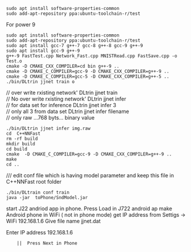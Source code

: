 



    sudo apt install software-properties-common
    sudo add-apt-repository ppa:ubuntu-toolchain-r/test

  For power 9

    sudo apt install software-properties-common
    sudo add-apt-repository ppa:ubuntu-toolchain-r/test
    sudo apt install gcc-7 g++-7 gcc-8 g++-8 gcc-9 g++-9
    sudo apt install gcc-9 g++-9
    g++-9 FastTest.cpp Network_Fast.cpp MNISTRead.cpp FastSave.cpp -o Test.o
    cmake -D CMAKE_CXX_COMPILER=cd bin g++-9 ..
    cmake -D CMAKE_C_COMPILER=gcc-9 -D CMAKE_CXX_COMPILER=g++-9 ..
    cmake -D CMAKE_C_COMPILER=gcc-5 -D CMAKE_CXX_COMPILER=g++-5 ..
    ./bin/DLtrin jjnet train o

// over write rxisting network' DLtrin jjnet train  <br>
// No over write rxisting network' DLtrin jjnet infer   <br>
// for data set for inference DLtrin jjnet infer 3   <br>
// only all 3 from data set DLtrin jjnet infer filename   <br>
// only raw ...768 byts... binary value   <br>

    ./bin/DLtrin jjnet infer img.raw
    cd  C++NNFast
    rm -rf build
    mkdir build
    cd build
    cmake  -D CMAKE_C_COMPILER=gcc-9 -D CMAKE_CXX_COMPILER=g++-9 ..
    make
    cd ..

 

/// edit conf file which is having model parameter and keep this file in  C++NNFast root folder

    ./bin/DLtrain conf train
    java -jar  toPhone/SndModel.jar

start J22 andriod app in phone. Press Load in J722 android ap
make Android phone in WiFi ( not in phone mode)
get IP address from Settigs -> WiFi 192.168.1.6
 Give file name jjnet.dat

 Enter IP address 192.168.1.6

        ||  Press Next in Phone
        
        
